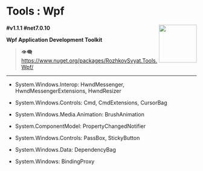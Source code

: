 # Tools : Wpf

<img align="right" width="100" height="100" src="https://github.com/rozhkovsvyat/Tools.RecipeFactory/assets/71471748/ba1a969f-e54f-46d5-8f7f-70aa6434e063">

**#v1.1.1 #net7.0.10**

**Wpf Application Development Toolkit**

> :eye_speech_bubble: https://www.nuget.org/packages/RozhkovSvyat.Tools.Wpf/

---

* System.Windows.Interop: HwndMessenger, HwndMessengerExtensions, HwndResizer

* System.Windows.Controls: Cmd, CmdExtensions, CursorBag
  
* System.Windows.Media.Animation: BrushAnimation
  
* System.ComponentModel: PropertyChangedNotifier

* System.Windows.Controls: PassBox, StickyButton
  
* System.Windows.Data: DependencyBag
  
* System.Windows: BindingProxy
